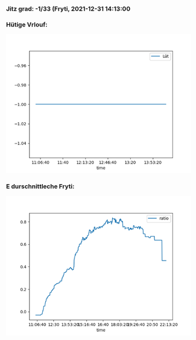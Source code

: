 ### Jitz grad: -1/33 (Fryti, 2021-12-31 14:13:00

### Hütige Vrlouf:
![Graph](Today.png)

### E durschnittleche Fryti:
![Graph](Fryti.png)